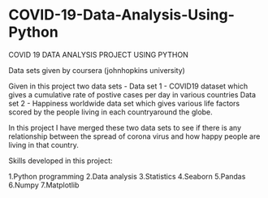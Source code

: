 # COVID-19-Data-Analysis-Using-Python

COVID 19 DATA ANALYSIS PROJECT USING PYTHON

Data sets given by coursera (johnhopkins university)

Given in this project two data sets - Data set 1 - COVID19 dataset which gives a cumulative rate of postive cases per day in various countries Data set 2 - Happiness worldwide data set which gives various life factors scored by the people living in each countryaround the globe.

In this project I have merged these two data sets to see if there is any relationship between the spread of corona virus and how happy people are living in that country.

Skills developed in this project:

1.Python programming
2.Data analysis
3.Statistics
4.Seaborn
5.Pandas
6.Numpy
7.Matplotlib
